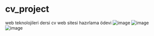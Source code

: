 # cv_project
web teknolojileri dersi cv web sitesi hazırlama ödevi
![image](https://user-images.githubusercontent.com/101983495/230769304-6ce8338d-d6cf-4fcd-b6b4-5ca50273065b.png)
![image](https://user-images.githubusercontent.com/101983495/230769334-cd9ba78a-af7c-4c4e-8c02-2cd0d06696ed.png)
![image](https://user-images.githubusercontent.com/101983495/230769363-fcfd8818-30b0-422a-9386-1bdcea6898e2.png)

